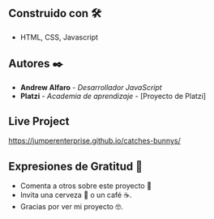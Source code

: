 
## Construido con 🛠️

* HTML, CSS, Javascript

## Autores ✒️

* **Andrew Alfaro** - *Desarrollador JavaScript* 
* **Platzi** - *Academia de aprendizaje* - [Proyecto de Platzi]

## Live Project
https://jumperenterprise.github.io/catches-bunnys/

## Expresiones de Gratitud 🎁

* Comenta a otros sobre este proyecto 📢
* Invita una cerveza 🍺 o un café ☕. 
* Gracias por ver mi proyecto 🤓.

